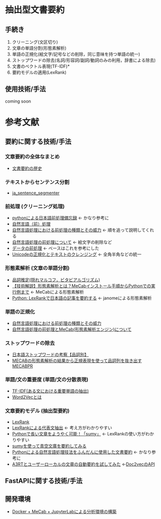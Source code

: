 # 抽出型文書要約
## 手続き
1. クリーニング(文区切り)
1. 文章の単語分割(形態素解析)
1. 単語の正規化(絵文字/記号などの削除，同じ意味を持つ単語の統一)
1. ストップワードの除去(名詞/形容詞/副詞/動詞のみの利用，辞書による除去)
1. 文書のベクトル表現(TF-IDF)*
1. 要約モデルの適用(LexRank)

## 使用技術/手法
coming soon

# 参考文献
## 要約に関する技術/手法
### 文章要約の全体なまとめ  
- [文書要約の歴史](https://qiita.com/siida36/items/4c0dbaa07c456a9fadd0)  

### テキストからセンテンス分割  
- [ja_sentence_segmenter](https://github.com/wwwcojp/ja_sentence_segmenter)  

### 前処理 (クリーニング処理)  
- [pythonによる日本語前処理備忘録](https://datumstudio.jp/blog/python%E3%81%AB%E3%82%88%E3%82%8B%E6%97%A5%E6%9C%AC%E8%AA%9E%E5%89%8D%E5%87%A6%E7%90%86%E5%82%99%E5%BF%98%E9%8C%B2/) ← かなり参考に
- [自然言語（前）処理](https://qiita.com/dcm_sawayama/items/406408e8bda0840a8106)  
- [自然言語処理における前処理の種類とその威力](https://qiita.com/Hironsan/items/2466fe0f344115aff177#%E3%82%B9%E3%83%88%E3%83%83%E3%83%97%E3%83%AF%E3%83%BC%E3%83%89%E3%81%AE%E9%99%A4%E5%8E%BB) ← 順を追って説明してくれる  
- [自然言語処理の前処理について](https://qiita.com/you_gin/items/03b6e5dc02892131cb9b) ← 絵文字の削除など  
- [データの前処理](https://zenn.dev/deepblackinc/books/5dd1d3acfcfd9e/viewer/07ad11) ← ベースはこれを参考にした  
- [Unicodeの正規化とテキストのクレンジング](https://tex2e.github.io/blog/python/unicodedata-normalize) ← 全角半角などの統一

### 形態素解析 (文章の単語分割)  
- [品詞推定(隠れマルコフ，ビタビアルゴリズム)](https://www.kabuku.co.jp/developers/hmm)  
- [【技術解説】形態素解析とは？MeCabインストール手順からPythonでの実行例まで](https://mieruca-ai.com/ai/morphological_analysis_mecab/) ← MeCabによる形態素解析  
- [Python: LexRankで日本語の記事を要約する](https://ohke.hateblo.jp/entry/2018/11/17/230000) ← janomeによる形態素解析  

### 単語の正規化  
- [自然言語処理における前処理の種類とその威力](https://qiita.com/Hironsan/items/2466fe0f344115aff177#%E8%BE%9E%E6%9B%B8%E3%82%92%E7%94%A8%E3%81%84%E3%81%9F%E5%8D%98%E8%AA%9E%E3%81%AE%E7%B5%B1%E4%B8%80)  
- [自然言語処理の前処理とMeCab(形態素解析エンジン)について](https://qiita.com/you_gin/items/03b6e5dc02892131cb9b#mecab%E3%81%AB%E3%81%A4%E3%81%84%E3%81%A6)  

### ストップワードの除去  
- [日本語ストップワードの考察【品詞別】](https://mieruca-ai.com/ai/nlp-stopwords/)  
- [MECABの形態素解析の結果から正規表現を使って品詞列を抜き出すMECABPR](https://yag-ays.github.io/project/mecab_pos_regex/)

### 単語/文の重要度 (単語/文の分散表現)  
- [TF-IDF(ある文における重要単語の抽出)](https://qiita.com/AwaJ/items/5937665d5a4152cc24cf)  
- [Word2Vecとは](https://ledge.ai/word2vec/)  

### 文章要約モデル (抽出型要約)  
- [LexRank](https://ramenjuniti.hatenablog.com/entry/2018/09/19/205330)  
- [LexRankによる代表文抽出](https://www.ai-shift.co.jp/techblog/938) ← 考え方がわかりやすい  
- [Pythonで長い文章をようやく可能！「sumy」](https://izanagiblog.com/archives/1164) ← LexRankの使い方がわかりやすい
- [sumyを使って青空文庫を要約してみる](https://qiita.com/hideki/items/5e9892094ae786d2ad6c)
- [Pythonによる自然言語処理技法をふんだんに使用した文書要約](https://software-data-mining.com/python%E3%81%AB%E3%82%88%E3%82%8B%E8%87%AA%E7%84%B6%E8%A8%80%E8%AA%9E%E5%87%A6%E7%90%86%E6%8A%80%E6%B3%95%E3%82%92%E3%81%B5%E3%82%93%E3%81%A0%E3%82%93%E3%81%AB%E4%BD%BF%E7%94%A8%E3%81%97%E3%81%9F/) ← かなり参考に
- [A3RTとユーザーローカルの文章の自動要約を試してみた](https://crieit.net/posts/A3RT) ←[Doc2vecのAPI](https://a3rt.recruit-tech.co.jp/product/TextSummarizationAPI/)    

## FastAPIに関する技術/手法

## 開発環境
- [Docker + MeCab + JupyterLabによる分析環境の構築](https://system.blog.uuum.jp/entry/2019/10/18/110000)